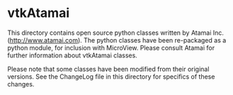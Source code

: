 vtkAtamai
=========

This directory contains open source python classes written by
Atamai Inc. (http://www.atamai.com).  The python classes have been 
re-packaged as a python module, for inclusion with MicroView.
Please consult Atamai for further information about vtkAtamai classes.

Please note that some classes have been modified from their original versions.
See the ChangeLog file in this directory for specifics of these changes.

